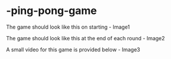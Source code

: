 # -ping-pong-game
The game should look like this on starting -
Image1

The game should look like this at the end of each round -
Image2

A small video for this game is provided below -
Image3
